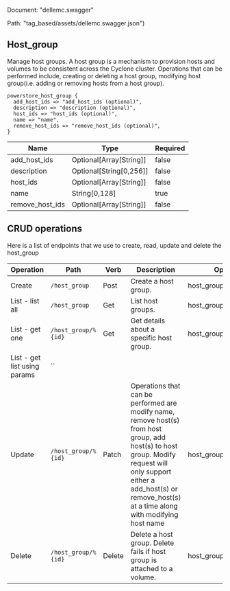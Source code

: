 Document: "dellemc.swagger"


Path: "tag_based/assets/dellemc.swagger.json")

## Host_group

Manage host groups.
 A host group is a mechanism to provision hosts and volumes to be consistent across the Cyclone cluster. Operations that can be performed include, creating or deleting a host group, modifying host group(i.e. adding or removing hosts from a host group).

```puppet
powerstore_host_group {
  add_host_ids => "add_host_ids (optional)",
  description => "description (optional)",
  host_ids => "host_ids (optional)",
  name => "name",
  remove_host_ids => "remove_host_ids (optional)",
}
```

| Name        | Type           | Required       |
| ------------- | ------------- | ------------- |
|add_host_ids | Optional[Array[String]] | false |
|description | Optional[String[0,256]] | false |
|host_ids | Optional[Array[String]] | false |
|name | String[0,128] | true |
|remove_host_ids | Optional[Array[String]] | false |



## CRUD operations

Here is a list of endpoints that we use to create, read, update and delete the host_group

| Operation | Path | Verb | Description | OperationID |
| ------------- | ------------- | ------------- | ------------- | ------------- |
|Create|`/host_group`|Post|Create a host group.|host_group_create|
|List - list all|`/host_group`|Get|List host groups.|host_group_collection_query|
|List - get one|`/host_group/%{id}`|Get|Get details about a specific host group.|host_group_instance_query|
|List - get list using params|``||||
|Update|`/host_group/%{id}`|Patch|Operations that can be performed are modify name, remove host(s) from host group, add host(s) to host group. Modify request will only support either a add_host(s) or remove_host(s) at a time along with modifying host name|host_group_modify|
|Delete|`/host_group/%{id}`|Delete|Delete a host group. Delete fails if host group is attached to a volume.|host_group_delete|
